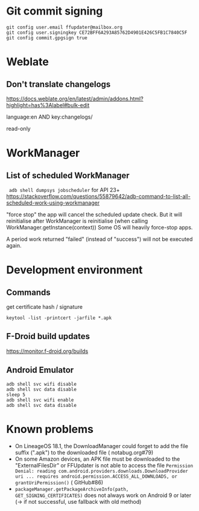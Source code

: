 # Git commit signing

```
git config user.email ffupdater@mailbox.org
git config user.signingkey CE72BFF6A293A85762D4901E426C5FB1C7840C5F
git config commit.gpgsign true
```

# Weblate

## Don't translate changelogs

https://docs.weblate.org/en/latest/admin/addons.html?highlight=has%3Alabel#bulk-edit

language:en AND key:changelogs/

read-only

# WorkManager

## List of scheduled WorkManager

`` adb shell dumpsys jobscheduler`` for API 23+
https://stackoverflow.com/questions/55879642/adb-command-to-list-all-scheduled-work-using-workmanager

"force stop" the app will cancel the scheduled update check. But it will reinitialise after WorkManager is
reinitialise (when calling WorkManager.getInstance(context))
Some OS will heavily force-stop apps.

A period work returned "failed" (instead of "success") will not be executed again.

# Development environment

## Commands

get certificate hash / signature

`keytool -list -printcert -jarfile *.apk`

## F-Droid build updates

https://monitor.f-droid.org/builds

## Android Emulator

```
adb shell svc wifi disable
adb shell svc data disable
sleep 5
adb shell svc wifi enable
adb shell svc data disable
```

# Known problems

- On LineageOS 18.1, the DownloadManager could forget to add the file suffix (".apk") to the downloaded file (
  notabug.org#79)
- On some Amazon devices, an APK file must be downloaded to the "ExternalFilesDir" or FFUpdater is not able to
  access the
  file `Permission Denial: reading com.android.providers.downloads.DownloadProvider uri ... requires android.permission.ACCESS_ALL_DOWNLOADS, or grantUriPermission()` (
  GitHub#86)
- `packageManager.getPackageArchiveInfo(path, GET_SIGNING_CERTIFICATES)` does not always work on Android 9 or
  later (-> if not successful, use fallback with old method)